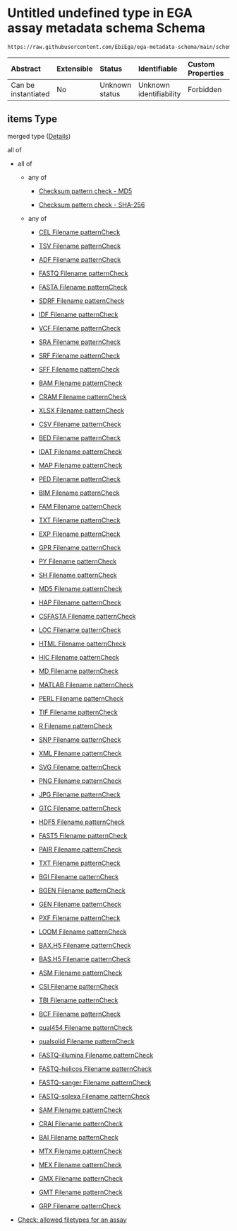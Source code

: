 # Untitled undefined type in EGA assay metadata schema Schema

```txt
https://raw.githubusercontent.com/EbiEga/ega-metadata-schema/main/schemas/EGA.assay.json#/properties/assayFiles/items
```



| Abstract            | Extensible | Status         | Identifiable            | Custom Properties | Additional Properties | Access Restrictions | Defined In                                                                 |
| :------------------ | :--------- | :------------- | :---------------------- | :---------------- | :-------------------- | :------------------ | :------------------------------------------------------------------------- |
| Can be instantiated | No         | Unknown status | Unknown identifiability | Forbidden         | Allowed               | none                | [EGA.assay.json\*](../../../schemas/EGA.assay.json "open original schema") |

## items Type

merged type ([Details](ega-3-properties-data-files-produced-from-an-assay-items.md))

all of

*   all of

    *   any of

        *   [Checksum pattern check - MD5](ega-4-definitions-check-checksum-checks-based-on-its-method-anyof-checksum-pattern-check---md5.md "check type definition")

        *   [Checksum pattern check - SHA-256](ega-4-definitions-check-checksum-checks-based-on-its-method-anyof-checksum-pattern-check---sha-256.md "check type definition")

    *   any of

        *   [CEL Filename patternCheck](ega-4-definitions-check-filetype-checks-based-on-its-filename-anyof-cel-filename-patterncheck.md "check type definition")

        *   [TSV Filename patternCheck](ega-4-definitions-check-filetype-checks-based-on-its-filename-anyof-tsv-filename-patterncheck.md "check type definition")

        *   [ADF Filename patternCheck](ega-4-definitions-check-filetype-checks-based-on-its-filename-anyof-adf-filename-patterncheck.md "check type definition")

        *   [FASTQ Filename patternCheck](ega-4-definitions-check-filetype-checks-based-on-its-filename-anyof-fastq-filename-patterncheck.md "check type definition")

        *   [FASTA Filename patternCheck](ega-4-definitions-check-filetype-checks-based-on-its-filename-anyof-fasta-filename-patterncheck.md "check type definition")

        *   [SDRF Filename patternCheck](ega-4-definitions-check-filetype-checks-based-on-its-filename-anyof-sdrf-filename-patterncheck.md "check type definition")

        *   [IDF Filename patternCheck](ega-4-definitions-check-filetype-checks-based-on-its-filename-anyof-idf-filename-patterncheck.md "check type definition")

        *   [VCF Filename patternCheck](ega-4-definitions-check-filetype-checks-based-on-its-filename-anyof-vcf-filename-patterncheck.md "check type definition")

        *   [SRA Filename patternCheck](ega-4-definitions-check-filetype-checks-based-on-its-filename-anyof-sra-filename-patterncheck.md "check type definition")

        *   [SRF Filename patternCheck](ega-4-definitions-check-filetype-checks-based-on-its-filename-anyof-srf-filename-patterncheck.md "check type definition")

        *   [SFF Filename patternCheck](ega-4-definitions-check-filetype-checks-based-on-its-filename-anyof-sff-filename-patterncheck.md "check type definition")

        *   [BAM Filename patternCheck](ega-4-definitions-check-filetype-checks-based-on-its-filename-anyof-bam-filename-patterncheck.md "check type definition")

        *   [CRAM Filename patternCheck](ega-4-definitions-check-filetype-checks-based-on-its-filename-anyof-cram-filename-patterncheck.md "check type definition")

        *   [XLSX Filename patternCheck](ega-4-definitions-check-filetype-checks-based-on-its-filename-anyof-xlsx-filename-patterncheck.md "check type definition")

        *   [CSV Filename patternCheck](ega-4-definitions-check-filetype-checks-based-on-its-filename-anyof-csv-filename-patterncheck.md "check type definition")

        *   [BED Filename patternCheck](ega-4-definitions-check-filetype-checks-based-on-its-filename-anyof-bed-filename-patterncheck.md "check type definition")

        *   [IDAT Filename patternCheck](ega-4-definitions-check-filetype-checks-based-on-its-filename-anyof-idat-filename-patterncheck.md "check type definition")

        *   [MAP Filename patternCheck](ega-4-definitions-check-filetype-checks-based-on-its-filename-anyof-map-filename-patterncheck.md "check type definition")

        *   [PED Filename patternCheck](ega-4-definitions-check-filetype-checks-based-on-its-filename-anyof-ped-filename-patterncheck.md "check type definition")

        *   [BIM Filename patternCheck](ega-4-definitions-check-filetype-checks-based-on-its-filename-anyof-bim-filename-patterncheck.md "check type definition")

        *   [FAM Filename patternCheck](ega-4-definitions-check-filetype-checks-based-on-its-filename-anyof-fam-filename-patterncheck.md "check type definition")

        *   [TXT Filename patternCheck](ega-4-definitions-check-filetype-checks-based-on-its-filename-anyof-txt-filename-patterncheck.md "check type definition")

        *   [EXP Filename patternCheck](ega-4-definitions-check-filetype-checks-based-on-its-filename-anyof-exp-filename-patterncheck.md "check type definition")

        *   [GPR Filename patternCheck](ega-4-definitions-check-filetype-checks-based-on-its-filename-anyof-gpr-filename-patterncheck.md "check type definition")

        *   [PY Filename patternCheck](ega-4-definitions-check-filetype-checks-based-on-its-filename-anyof-py-filename-patterncheck.md "check type definition")

        *   [SH Filename patternCheck](ega-4-definitions-check-filetype-checks-based-on-its-filename-anyof-sh-filename-patterncheck.md "check type definition")

        *   [MD5 Filename patternCheck](ega-4-definitions-check-filetype-checks-based-on-its-filename-anyof-md5-filename-patterncheck.md "check type definition")

        *   [HAP Filename patternCheck](ega-4-definitions-check-filetype-checks-based-on-its-filename-anyof-hap-filename-patterncheck.md "check type definition")

        *   [CSFASTA Filename patternCheck](ega-4-definitions-check-filetype-checks-based-on-its-filename-anyof-csfasta-filename-patterncheck.md "check type definition")

        *   [LOC Filename patternCheck](ega-4-definitions-check-filetype-checks-based-on-its-filename-anyof-loc-filename-patterncheck.md "check type definition")

        *   [HTML Filename patternCheck](ega-4-definitions-check-filetype-checks-based-on-its-filename-anyof-html-filename-patterncheck.md "check type definition")

        *   [HIC Filename patternCheck](ega-4-definitions-check-filetype-checks-based-on-its-filename-anyof-hic-filename-patterncheck.md "check type definition")

        *   [MD Filename patternCheck](ega-4-definitions-check-filetype-checks-based-on-its-filename-anyof-md-filename-patterncheck.md "check type definition")

        *   [MATLAB Filename patternCheck](ega-4-definitions-check-filetype-checks-based-on-its-filename-anyof-matlab-filename-patterncheck.md "check type definition")

        *   [PERL Filename patternCheck](ega-4-definitions-check-filetype-checks-based-on-its-filename-anyof-perl-filename-patterncheck.md "check type definition")

        *   [TIF Filename patternCheck](ega-4-definitions-check-filetype-checks-based-on-its-filename-anyof-tif-filename-patterncheck.md "check type definition")

        *   [R Filename patternCheck](ega-4-definitions-check-filetype-checks-based-on-its-filename-anyof-r-filename-patterncheck.md "check type definition")

        *   [SNP Filename patternCheck](ega-4-definitions-check-filetype-checks-based-on-its-filename-anyof-snp-filename-patterncheck.md "check type definition")

        *   [XML Filename patternCheck](ega-4-definitions-check-filetype-checks-based-on-its-filename-anyof-xml-filename-patterncheck.md "check type definition")

        *   [SVG Filename patternCheck](ega-4-definitions-check-filetype-checks-based-on-its-filename-anyof-svg-filename-patterncheck.md "check type definition")

        *   [PNG Filename patternCheck](ega-4-definitions-check-filetype-checks-based-on-its-filename-anyof-png-filename-patterncheck.md "check type definition")

        *   [JPG Filename patternCheck](ega-4-definitions-check-filetype-checks-based-on-its-filename-anyof-jpg-filename-patterncheck.md "check type definition")

        *   [GTC Filename patternCheck](ega-4-definitions-check-filetype-checks-based-on-its-filename-anyof-gtc-filename-patterncheck.md "check type definition")

        *   [HDF5 Filename patternCheck](ega-4-definitions-check-filetype-checks-based-on-its-filename-anyof-hdf5-filename-patterncheck.md "check type definition")

        *   [FAST5 Filename patternCheck](ega-4-definitions-check-filetype-checks-based-on-its-filename-anyof-fast5-filename-patterncheck.md "check type definition")

        *   [PAIR Filename patternCheck](ega-4-definitions-check-filetype-checks-based-on-its-filename-anyof-pair-filename-patterncheck.md "check type definition")

        *   [TXT Filename patternCheck](ega-4-definitions-check-filetype-checks-based-on-its-filename-anyof-txt-filename-patterncheck-1.md "check type definition")

        *   [BGI Filename patternCheck](ega-4-definitions-check-filetype-checks-based-on-its-filename-anyof-bgi-filename-patterncheck.md "check type definition")

        *   [BGEN Filename patternCheck](ega-4-definitions-check-filetype-checks-based-on-its-filename-anyof-bgen-filename-patterncheck.md "check type definition")

        *   [GEN Filename patternCheck](ega-4-definitions-check-filetype-checks-based-on-its-filename-anyof-gen-filename-patterncheck.md "check type definition")

        *   [PXF Filename patternCheck](ega-4-definitions-check-filetype-checks-based-on-its-filename-anyof-pxf-filename-patterncheck.md "check type definition")

        *   [LOOM Filename patternCheck](ega-4-definitions-check-filetype-checks-based-on-its-filename-anyof-loom-filename-patterncheck.md "check type definition")

        *   [BAX.H5 Filename patternCheck](ega-4-definitions-check-filetype-checks-based-on-its-filename-anyof-baxh5-filename-patterncheck.md "check type definition")

        *   [BAS.H5 Filename patternCheck](ega-4-definitions-check-filetype-checks-based-on-its-filename-anyof-bash5-filename-patterncheck.md "check type definition")

        *   [ASM Filename patternCheck](ega-4-definitions-check-filetype-checks-based-on-its-filename-anyof-asm-filename-patterncheck.md "check type definition")

        *   [CSI Filename patternCheck](ega-4-definitions-check-filetype-checks-based-on-its-filename-anyof-csi-filename-patterncheck.md "check type definition")

        *   [TBI Filename patternCheck](ega-4-definitions-check-filetype-checks-based-on-its-filename-anyof-tbi-filename-patterncheck.md "check type definition")

        *   [BCF Filename patternCheck](ega-4-definitions-check-filetype-checks-based-on-its-filename-anyof-bcf-filename-patterncheck.md "check type definition")

        *   [qual454 Filename patternCheck](ega-4-definitions-check-filetype-checks-based-on-its-filename-anyof-qual454-filename-patterncheck.md "check type definition")

        *   [qualsolid Filename patternCheck](ega-4-definitions-check-filetype-checks-based-on-its-filename-anyof-qualsolid-filename-patterncheck.md "check type definition")

        *   [FASTQ-illumina Filename patternCheck](ega-4-definitions-check-filetype-checks-based-on-its-filename-anyof-fastq-illumina-filename-patterncheck.md "check type definition")

        *   [FASTQ-helicos Filename patternCheck](ega-4-definitions-check-filetype-checks-based-on-its-filename-anyof-fastq-helicos-filename-patterncheck.md "check type definition")

        *   [FASTQ-sanger Filename patternCheck](ega-4-definitions-check-filetype-checks-based-on-its-filename-anyof-fastq-sanger-filename-patterncheck.md "check type definition")

        *   [FASTQ-solexa Filename patternCheck](ega-4-definitions-check-filetype-checks-based-on-its-filename-anyof-fastq-solexa-filename-patterncheck.md "check type definition")

        *   [SAM Filename patternCheck](ega-4-definitions-check-filetype-checks-based-on-its-filename-anyof-sam-filename-patterncheck.md "check type definition")

        *   [CRAI Filename patternCheck](ega-4-definitions-check-filetype-checks-based-on-its-filename-anyof-crai-filename-patterncheck.md "check type definition")

        *   [BAI Filename patternCheck](ega-4-definitions-check-filetype-checks-based-on-its-filename-anyof-bai-filename-patterncheck.md "check type definition")

        *   [MTX Filename patternCheck](ega-4-definitions-check-filetype-checks-based-on-its-filename-anyof-mtx-filename-patterncheck.md "check type definition")

        *   [MEX Filename patternCheck](ega-4-definitions-check-filetype-checks-based-on-its-filename-anyof-mex-filename-patterncheck.md "check type definition")

        *   [GMX Filename patternCheck](ega-4-definitions-check-filetype-checks-based-on-its-filename-anyof-gmx-filename-patterncheck.md "check type definition")

        *   [GMT Filename patternCheck](ega-4-definitions-check-filetype-checks-based-on-its-filename-anyof-gmt-filename-patterncheck.md "check type definition")

        *   [GRP Filename patternCheck](ega-4-definitions-check-filetype-checks-based-on-its-filename-anyof-grp-filename-patterncheck.md "check type definition")

*   [Check: allowed filetypes for an assay](ega-4-definitions-check-allowed-filetypes-for-an-assay.md "check type definition")
